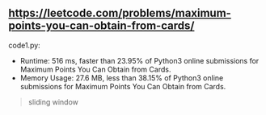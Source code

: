## https://leetcode.com/problems/maximum-points-you-can-obtain-from-cards/

code1.py:
* Runtime: 516 ms, faster than 23.95% of Python3 online submissions for Maximum Points You Can Obtain from Cards.
* Memory Usage: 27.6 MB, less than 38.15% of Python3 online submissions for Maximum Points You Can Obtain from Cards.
> sliding window